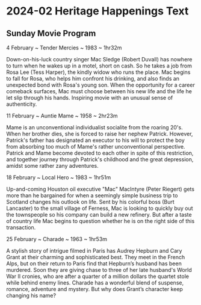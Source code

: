 # 2024-02 Heritage Happenings Text

## Sunday Movie Program

4 February ~ Tender Mercies ~ 1983 ~ 1hr32m

Down-on-his-luck country singer Mac Sledge (Robert Duvall) has nowhere to turn when he wakes up in a motel, short on cash. So he takes a job from Rosa Lee (Tess Harper), the kindly widow who runs the place. Mac begins to fall for Rosa, who helps him confront his drinking, and also finds an unexpected bond with Rosa's young son. When the opportunity for a career comeback surfaces, Mac must choose between his new life and the life he let slip through his hands.  Inspiring movie with an unusual sense of authenticity.


11 February ~ Auntie Mame ~ 1958 ~ 2hr23m

Mame is an unconventional individualist socialite from the roaring 20's. When her brother dies, she is forced to raise her nephew Patrick. However, Patrick's father has designated an executor to his will to protect the boy from absorbing too much of Mame's rather unconventional perspective. Patrick and Mame become devoted to each other in spite of this restriction, and together journey through Patrick's childhood and the great depression, amidst some rather zany adventures.


18 February ~ Local Hero ~ 1983 ~ 1hr51m

Up-and-coming Houston oil executive "Mac" MacIntyre (Peter Riegert) gets more than he bargained for when a seemingly simple business trip to Scotland changes his outlook on life. Sent by his colorful boss (Burt Lancaster) to the small village of Ferness, Mac is looking to quickly buy out the townspeople so his company can build a new refinery. But after a taste of country life Mac begins to question whether he is on the right side of this transaction.


25 February ~ Charade ~ 1963 ~ 1hr53m

A stylish story of intrigue filmed in Paris has Audrey Hepburn and Cary Grant at their charming and sophisticated best.  They meet in the French Alps, but on their return to Paris find that Hepburn’s husband has been murdered.  Soon they are giving chase to three of her late husband's World War II cronies, who are after a quarter of a million dollars the quartet stole while behind enemy lines.   Charade has a wonderful blend of suspense, romance, adventure and mystery.  But why does Grant’s character keep changing his name?


